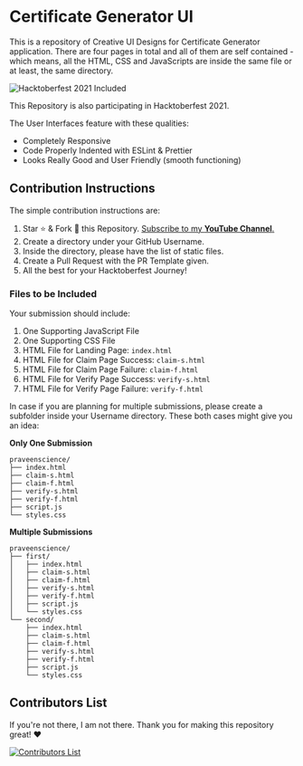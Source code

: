 # Certificate Generator UI

This is a repository of Creative UI Designs for Certificate Generator application. There are four pages in total and all of them are self contained - which means, all the HTML, CSS and JavaScripts are inside the same file or at least, the same directory.

![Hacktoberfest 2021 Included](https://i.imgur.com/Ei5gGAFh.png)

This Repository is also participating in Hacktoberfest 2021.

The User Interfaces feature with these qualities:

* Completely Responsive
* Code Properly Indented with ESLint & Prettier
* Looks Really Good and User Friendly (smooth functioning)

## Contribution Instructions

The simple contribution instructions are:

1. Star :star: & Fork :fork_and_knife: this Repository. [Subscribe to my **YouTube Channel**.](https://rb.gy/fupw21)
2. Create a directory under your GitHub Username.
3. Inside the directory, please have the list of static files.
4. Create a Pull Request with the PR Template given.
5. All the best for your Hacktoberfest Journey!

### Files to be Included

Your submission should include:

1. One Supporting JavaScript File
2. One Supporting CSS File
3. HTML File for Landing Page: `index.html`
4. HTML File for Claim Page Success: `claim-s.html`
5. HTML File for Claim Page Failure: `claim-f.html`
6. HTML File for Verify Page Success: `verify-s.html`
7. HTML File for Verify Page Failure: `verify-f.html`

In case if you are planning for multiple submissions, please create a subfolder inside your Username directory. These both cases might give you an idea:

**Only One Submission**

```text
praveenscience/
├── index.html
├── claim-s.html
├── claim-f.html
├── verify-s.html
├── verify-f.html
├── script.js
└── styles.css
```

**Multiple Submissions**

```text
praveenscience/
├── first/
│   ├── index.html
│   ├── claim-s.html
│   ├── claim-f.html
│   ├── verify-s.html
│   ├── verify-f.html
│   ├── script.js
│   └── styles.css
└── second/
    ├── index.html
    ├── claim-s.html
    ├── claim-f.html
    ├── verify-s.html
    ├── verify-f.html
    ├── script.js
    └── styles.css
```

## Contributors List

If you're not there, I am not there. Thank you for making this repository great! ❤️

[![Contributors List](https://contrib.rocks/image?repo=praveenscience/Certificate-Generator-UI)](https://github.com/praveenscience/Certificate-Generator-UI/graphs/contributors)
